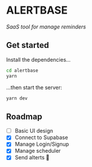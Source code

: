 # ALERTBASE

_SaaS tool for manage reminders_

## Get started

Install the dependencies...

```bash
cd alertbase
yarn
```

...then start the server:

```bash
yarn dev
```

## Roadmap

- [ ] Basic UI design
- [x] Connect to Supabase
- [x] Manage Login/Signup
- [x] Manage scheduler
- [x] Send alterts 🎉
